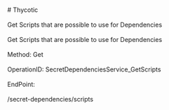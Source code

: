 <br>#     Thycotic</br>
<br>Get Scripts that are possible to use for Dependencies</br>
<br>Get Scripts that are possible to use for Dependencies</br>
<br>Method: Get</br>
<br>OperationID: SecretDependenciesService_GetScripts</br>
<br>EndPoint:</br>
<br>/secret-dependencies/scripts</br>
